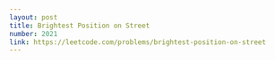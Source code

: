 ```yaml
---
layout: post
title: Brightest Position on Street
number: 2021
link: https://leetcode.com/problems/brightest-position-on-street
---
```


